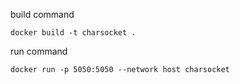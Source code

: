 build command
```
docker build -t charsocket .
```
run command
```
docker run -p 5050:5050 --network host charsocket
```
